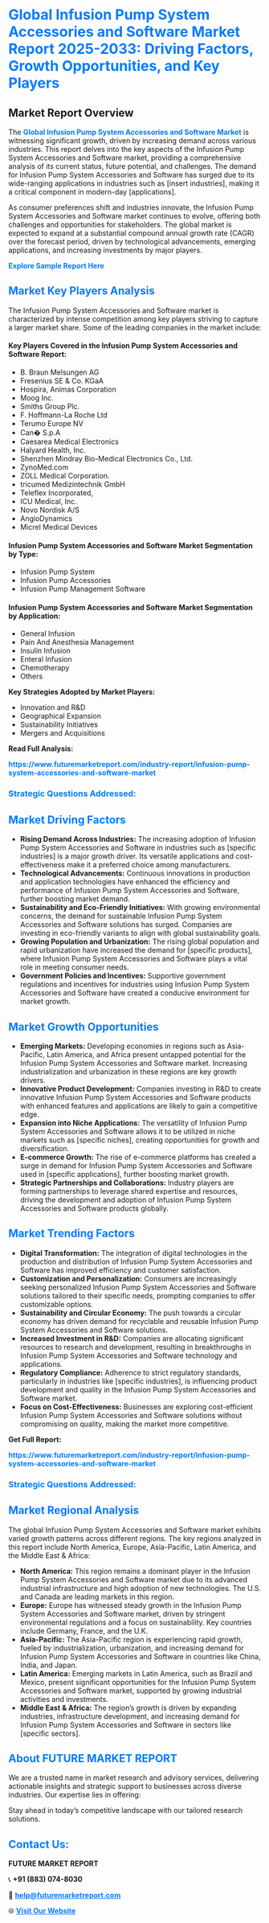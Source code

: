 <h1 style="color: #007BFF;">Global Infusion Pump System Accessories and Software Market Report 2025-2033: Driving Factors, Growth Opportunities, and Key Players</h1>

<section id="overview">
<h2>Market Report Overview</h2>
<p>The <a href="https://www.futuremarketreport.com/industry-report/infusion-pump-system-accessories-and-software-market" style="color: #007BFF; text-decoration: none;"><strong>Global Infusion Pump System Accessories and Software Market</strong></a> is witnessing significant growth, driven by increasing demand across various industries. This report delves into the key aspects of the Infusion Pump System Accessories and Software market, providing a comprehensive analysis of its current status, future potential, and challenges. The demand for Infusion Pump System Accessories and Software has surged due to its wide-ranging applications in industries such as [insert industries], making it a critical component in modern-day [applications].</p>
<p>As consumer preferences shift and industries innovate, the Infusion Pump System Accessories and Software market continues to evolve, offering both challenges and opportunities for stakeholders. The global market is expected to expand at a substantial compound annual growth rate (CAGR) over the forecast period, driven by technological advancements, emerging applications, and increasing investments by major players.</p>
</section>

<section id="overview">
<p><a href="https://www.futuremarketreport.com/request-sample/reportId=59763" style="color: #007BFF; text-decoration: none;"><strong>Explore Sample Report Here</strong></a></p>
</section>

<section id="key-players">
<h2 style="color: #007BFF;">Market Key Players Analysis</h2>
<p>The Infusion Pump System Accessories and Software market is characterized by intense competition among key players striving to capture a larger market share. Some of the leading companies in the market include:</p>
<h4>Key Players Covered in the Infusion Pump System Accessories and Software Report:</h4>
<ul><li>B. Braun Melsungen AG</li><li>Fresenius SE &amp; Co. KGaA</li><li>Hospira, Animas Corporation</li><li>Moog Inc.</li><li>Smiths Group Plc.</li><li>F. Hoffmann-La Roche Ltd</li><li>Terumo Europe NV</li><li>Can� S.p.A</li><li>Caesarea Medical Electronics</li><li>Halyard Health, Inc.</li><li>Shenzhen Mindray Bio-Medical Electronics Co., Ltd.</li><li>ZynoMed.com</li><li>ZOLL Medical Corporation.</li><li>tricumed Medizintechnik GmbH</li><li>Teleflex Incorporated,</li><li>ICU Medical, Inc.</li><li>Novo Nordisk A/S</li><li>AngioDynamics</li><li>Micrel Medical Devices</li></ul>
<h4>Infusion Pump System Accessories and Software Market Segmentation by Type:</h4>
<ul><li>Infusion Pump System</li><li>Infusion Pump Accessories</li><li>Infusion Pump Management Software</li></ul>

<h4>Infusion Pump System Accessories and Software Market Segmentation by Application:</h4>
<ul><li>General Infusion</li><li>Pain And Anesthesia Management</li><li>Insulin Infusion</li><li>Enteral Infusion</li><li>Chemotherapy</li><li>Others</li></ul>
<p><strong>Key Strategies Adopted by Market Players:</strong></p>
<ul>
<li>Innovation and R&D</li>
<li>Geographical Expansion</li>
<li>Sustainability Initiatives</li>
<li>Mergers and Acquisitions</li>
</ul>
</section>

<section>
<p><strong>Read Full Analysis: </strong></p><a href="https://www.futuremarketreport.com/industry-report/infusion-pump-system-accessories-and-software-market" style="color: #007BFF; text-decoration: none;"><strong>https://www.futuremarketreport.com/industry-report/infusion-pump-system-accessories-and-software-market</strong></a>
<h3 style="color: #007BFF;">Strategic Questions Addressed:</h3>
</section>

<section id="driving-factors">
<h2 style="color: #007BFF;">Market Driving Factors</h2>
<ul>
<li><strong>Rising Demand Across Industries:</strong> The increasing adoption of Infusion Pump System Accessories and Software in industries such as [specific industries] is a major growth driver. Its versatile applications and cost-effectiveness make it a preferred choice among manufacturers.</li>
<li><strong>Technological Advancements:</strong> Continuous innovations in production and application technologies have enhanced the efficiency and performance of Infusion Pump System Accessories and Software, further boosting market demand.</li>
<li><strong>Sustainability and Eco-Friendly Initiatives:</strong> With growing environmental concerns, the demand for sustainable Infusion Pump System Accessories and Software solutions has surged. Companies are investing in eco-friendly variants to align with global sustainability goals.</li>
<li><strong>Growing Population and Urbanization:</strong> The rising global population and rapid urbanization have increased the demand for [specific products], where Infusion Pump System Accessories and Software plays a vital role in meeting consumer needs.</li>
<li><strong>Government Policies and Incentives:</strong> Supportive government regulations and incentives for industries using Infusion Pump System Accessories and Software have created a conducive environment for market growth.</li>
</ul>
</section>

<section id="growth-opportunities">
<h2 style="color: #007BFF;">Market Growth Opportunities</h2>
<ul>
<li><strong>Emerging Markets:</strong> Developing economies in regions such as Asia-Pacific, Latin America, and Africa present untapped potential for the Infusion Pump System Accessories and Software market. Increasing industrialization and urbanization in these regions are key growth drivers.</li>
<li><strong>Innovative Product Development:</strong> Companies investing in R&D to create innovative Infusion Pump System Accessories and Software products with enhanced features and applications are likely to gain a competitive edge.</li>
<li><strong>Expansion into Niche Applications:</strong> The versatility of Infusion Pump System Accessories and Software allows it to be utilized in niche markets such as [specific niches], creating opportunities for growth and diversification.</li>
<li><strong>E-commerce Growth:</strong> The rise of e-commerce platforms has created a surge in demand for Infusion Pump System Accessories and Software used in [specific applications], further boosting market growth.</li>
<li><strong>Strategic Partnerships and Collaborations:</strong> Industry players are forming partnerships to leverage shared expertise and resources, driving the development and adoption of Infusion Pump System Accessories and Software products globally.</li>
</ul>
</section>

<section id="trending-factors">
<h2 style="color: #007BFF;">Market Trending Factors</h2>
<ul>
<li><strong>Digital Transformation:</strong> The integration of digital technologies in the production and distribution of Infusion Pump System Accessories and Software has improved efficiency and customer satisfaction.</li>
<li><strong>Customization and Personalization:</strong> Consumers are increasingly seeking personalized Infusion Pump System Accessories and Software solutions tailored to their specific needs, prompting companies to offer customizable options.</li>
<li><strong>Sustainability and Circular Economy:</strong> The push towards a circular economy has driven demand for recyclable and reusable Infusion Pump System Accessories and Software solutions.</li>
<li><strong>Increased Investment in R&D:</strong> Companies are allocating significant resources to research and development, resulting in breakthroughs in Infusion Pump System Accessories and Software technology and applications.</li>
<li><strong>Regulatory Compliance:</strong> Adherence to strict regulatory standards, particularly in industries like [specific industries], is influencing product development and quality in the Infusion Pump System Accessories and Software market.</li>
<li><strong>Focus on Cost-Effectiveness:</strong> Businesses are exploring cost-efficient Infusion Pump System Accessories and Software solutions without compromising on quality, making the market more competitive.</li>
</ul>
</section>

<section>
<p><strong>Get Full Report: </strong></p><a href="https://www.futuremarketreport.com/industry-report/infusion-pump-system-accessories-and-software-market" style="color: #007BFF; text-decoration: none;"><strong>https://www.futuremarketreport.com/industry-report/infusion-pump-system-accessories-and-software-market</strong></a>
<h3 style="color: #007BFF;">Strategic Questions Addressed:</h3>
</section>


<section id="regional-analysis">
<h2 style="color: #007BFF;">Market Regional Analysis</h2>
<p>The global Infusion Pump System Accessories and Software market exhibits varied growth patterns across different regions. The key regions analyzed in this report include North America, Europe, Asia-Pacific, Latin America, and the Middle East & Africa:</p>
<ul>
<li><strong>North America:</strong> This region remains a dominant player in the Infusion Pump System Accessories and Software market due to its advanced industrial infrastructure and high adoption of new technologies. The U.S. and Canada are leading markets in this region.</li>
<li><strong>Europe:</strong> Europe has witnessed steady growth in the Infusion Pump System Accessories and Software market, driven by stringent environmental regulations and a focus on sustainability. Key countries include Germany, France, and the U.K.</li>
<li><strong>Asia-Pacific:</strong> The Asia-Pacific region is experiencing rapid growth, fueled by industrialization, urbanization, and increasing demand for Infusion Pump System Accessories and Software in countries like China, India, and Japan.</li>
<li><strong>Latin America:</strong> Emerging markets in Latin America, such as Brazil and Mexico, present significant opportunities for the Infusion Pump System Accessories and Software market, supported by growing industrial activities and investments.</li>
<li><strong>Middle East & Africa:</strong> The region’s growth is driven by expanding industries, infrastructure development, and increasing demand for Infusion Pump System Accessories and Software in sectors like [specific sectors].</li>
</ul>
</section>

<footer>
<h2 style="color: #007BFF;">About FUTURE MARKET REPORT</h2>
<p>We are a trusted name in market research and advisory services, delivering actionable insights and strategic support to businesses across diverse industries. Our expertise lies in offering:</p>

<p>Stay ahead in today’s competitive landscape with our tailored research solutions.</p>

<h2 style="color: #007BFF;">Contact Us:</h2>
<p><strong>FUTURE MARKET REPORT</strong></p>
<p>📞 <strong>+91 (883) 074-8030</strong></p>
<p>📧 <strong><a href="mailto:help@futuremarketreport.com" style="color: #007BFF;">help@futuremarketreport.com</a></strong></p>
<p>🌐 <strong><a href="https://www.futuremarketreport.com/" style="color: #007BFF;">Visit Our Website</a></strong></p>
</footer>